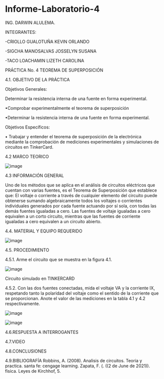 # Informe-Laboratorio-4

ING. DARWIN ALULEMA.

INTEGRANTES:

-CRIOLLO GUALOTUÑA KEVIN ORLANDO

-SIGCHA MANOSALVAS JOSSELYN SUSANA

-TACO LOACHAMIN LIZETH CAROLINA



PRÁCTICA No. 4 TEOREMA DE SUPERPOSICIÓN

4.1. OBJETIVO DE LA PRÁCTICA

Objetivos Generales:

Determinar la resistencia interna de una fuente en forma experimental. 

•Comprobar experimentalmente el teorema de superposición

•Determinar la resistencia interna de una fuente en forma experimental. 


Objetivos Específicos:

•	Trabajar y entender el teorema de superposición de la electrónica mediante la comprobación de mediciones
experimentales y simulaciones de circuitos en TinkerCard.





4.2 MARCO TEORICO

![image](https://user-images.githubusercontent.com/85263529/125878219-db5c0c9c-7429-477c-bba2-55f6c9a066a4.png)


4.3 INFORMACIÓN GENERAL

Uno de los métodos que se aplica en el análisis de circuitos eléctricos que cuentan
con varias fuentes, es el Teorema de Superposición que establece que:
El voltaje o corriente a través de cualquier elemento del circuito puede obtenerse
sumando algebraicamente todos los voltajes o corrientes individuales generados por
cada fuente actuando por sí sola, con todas las demás fuentes igualadas a cero.
Las fuentes de voltaje igualadas a cero equivalen a un corto circuito, mientras que
las fuentes de corriente igualadas a cero equivalen a un circuito abierto.

4.4. MATERIAL Y EQUIPO REQUERIDO

![image](https://user-images.githubusercontent.com/85263529/125874842-0c1ca694-a4c7-457f-91b2-ae17953f032b.png)

4.5. PROCEDIMIENTO

4.5.1. Arme el circuito que se muestra en la figura 4.1.

![image](https://user-images.githubusercontent.com/85263529/125874908-0d3cc0b8-6f2a-40b1-a65e-c0f8eab332e6.png)



 Circuito simulado en TINKERCARD

4.5.2. Con las dos fuentes conectadas, mida el voltaje VA y la corriente IX, respetando
tanto la polaridad del voltaje como el sentido de la corriente que se proporcionan. Anote
el valor de las mediciones en la tabla 4.1 y 4.2 respectivamente.

![image](https://user-images.githubusercontent.com/85263529/125884389-5f5d17d5-6729-43e1-9a0e-6fd0b71f31a9.png)


![image](https://user-images.githubusercontent.com/85263529/125884285-7695cef8-5bad-4743-a616-6ca59b1a23bb.png)





4.6.RESPUESTA A INTERROGANTES





4.7.VIDEO



4.8.CONCLUSIONES




4.9.BIBLIOGRAFÍA
Robbins, A. (2008). Analisis de circuitos. Teoria y practica. santa fe: cengage learning. Zapata, F. (. ((2 de June de 2021)). fisica. Leyes de Kirchhof, 5.



